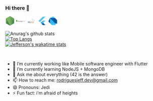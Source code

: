 ### Hi there 👋

<!--
**rodriguesJeff/rodriguesjeff** is a ✨ _special_ ✨ repository because its `README.md` (this file) appears on your GitHub profile.
-->
<code><img height="30" src="https://raw.githubusercontent.com/github/explore/80688e429a7d4ef2fca1e82350fe8e3517d3494d/topics/nodejs/nodejs.png"></code>
<code><img height="30" src="https://raw.githubusercontent.com/github/explore/80688e429a7d4ef2fca1e82350fe8e3517d3494d/topics/mongodb/mongodb.png"></code>
<code><img height="30" src="https://raw.githubusercontent.com/github/explore/80688e429a7d4ef2fca1e82350fe8e3517d3494d/topics/mysql/mysql.png"></code>
<code><img height="30" src="https://raw.githubusercontent.com/github/explore/80688e429a7d4ef2fca1e82350fe8e3517d3494d/topics/flutter/flutter.png"></code>
<code><img height="30" src="https://raw.githubusercontent.com/github/explore/80688e429a7d4ef2fca1e82350fe8e3517d3494d/topics/dart/dart.png"></code>

![Anurag's github stats](https://github-readme-stats.vercel.app/api?username=rodriguesjeff&show_icons=true&count_private=true&theme=dracula)<br>
[![Top Langs](https://github-readme-stats.vercel.app/api/top-langs/?username=rodriguesjeff&exclude_repo=cem_clipnet&layout=compact&theme=dracula)](https://github.com/anuraghazra/github-readme-stats)<br>
[![Jefferson's wakatime stats](https://github-readme-stats.vercel.app/api/wakatime?username=@rodriguesjeff&theme=dracula)](https://github.com/anuraghazra/github-readme-stats)

<br/>

- 🔭 I’m currently working like Mobile software engineer with Flutter
- 🌱 I’m currently learning NodeJS + MongoDB
- 💬 Ask me about everything (42 is the answer)
- 📫 How to reach me: rodriguesjeff.dev@gmail.com
- 😄 Pronouns: Jedi
- ⚡ Fun fact: i'm afraid of heights
